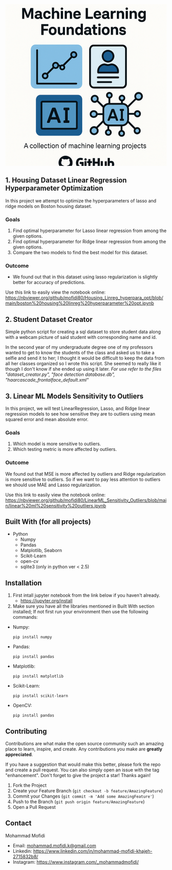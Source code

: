 ![alt text](https://github.com/mofidi80/ML_Foundations/blob/02c0d93b1f6925dff869dd16836fcced8f47fe3e/blob/MachineLearningFoundations.png)


## 1. Housing Dataset Linear Regression Hyperparameter Optimization
In this project we attempt to optimize the hyperparameters of lasso and ridge models on Boston housing dataset.

### Goals
1. Find optimal hyperparameter for Lasso linear regression from among the given options.
2. Find optimal hyperparameter for Ridge linear regression from among the given options.
3. Compare the two models to find the best model for this dataset.

### Outcome
* We found out that in this dataset using lasso regularization is slightly better for accuracy of predictions.

Use this link to easily view the notebook online:
https://nbviewer.org/github/mofidi80/Housing_Linreg_hyperpara_opt/blob/main/boston%20housing%20linreg%20hyperparameter%20opt.ipynb


## 2. Student Dataset Creator
Simple python script for creating a sql dataset to store student data along with a webcam picture of said student with corresponding name and id.

In the second year of my undergraduate degree one of my professors wanted to get to know the students of the class and asked us to take a selfie and send it to her; I thought it would be difficult to keep the data from all her classes organized so I wrote this script. She seemed to really like it though I don't know if she ended up using it later.
*For use refer to the files "dataset_creator.py", "face detection database.db", "haarcascade_frontalface_default.xml"*


## 3. Linear ML Models Sensitivity to Outliers
In this project, we will test LinearRegression, Lasso, and Ridge linear regression models to see how sensitive they are to outliers using mean squared error and mean absolute error.

### Goals
1. Which model is more sensitive to outliers.
2. Which testing metric is more affected by outliers.

### Outcome
We found out that MSE is more affected by outliers and Ridge regularization is more sensitive to outliers. So if we want to pay less attention to outliers we should use MAE and Lasso regularization.

Use this link to easily view the notebook online:
https://nbviewer.org/github/mofidi80/LinearML_Sensitivity_Outliers/blob/main/linear%20ml%20sensitivity%20outliers.ipynb

## Built With (for all projects)
* Python
   + Numpy
   + Pandas
   + Matplotlib, Seaborn
   + Scikit-Learn
   + open-cv
   + sqlite3 (only in python ver < 2.5)


## Installation
1. First intall jupyter notebook from the link below if you haven't already.
   + https://jupyter.org/install
2. Make sure you have all the libraries mentioned in Built With section installed; If not first run your environment then use the following commands:
+ Numpy:
  ```console
  pip install numpy
  ```
+ Pandas:
  ```console
  pip install pandas
  ```
+ Matplotlib:
  ```console
  pip install matplotlib
  ```
+ Scikit-Learn:
  ```console
  pip install scikit-learn
  ```
+ OpenCV:
  ```console
  pip install pandas
  ```


## Contributing

Contributions are what make the open source community such an amazing place to learn, inspire, and create. Any contributions you make are **greatly appreciated**.

If you have a suggestion that would make this better, please fork the repo and create a pull request. You can also simply open an issue with the tag "enhancement".
Don't forget to give the project a star! Thanks again!

1. Fork the Project
2. Create your Feature Branch (`git checkout -b feature/AmazingFeature`)
3. Commit your Changes (`git commit -m 'Add some AmazingFeature'`)
4. Push to the Branch (`git push origin feature/AmazingFeature`)
5. Open a Pull Request


## Contact
Mohammad Mofidi
* Email: mohammad.mofidi.k@gmail.com
* Linkedin: https://www.linkedin.com/in/mohammad-mofidi-khajeh-2715832b8/
* Instagram: https://www.instagram.com/_mohammadmofidi/










